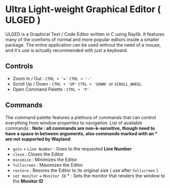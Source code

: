 # Ultra Light-weight Graphical Editor ( ULGED ) 
ULGED is a Graphical Text / Code Editor written in C using Raylib. It features many of the comforts of normal and more popular editors
inside a smaller package. The entire application can be used without the need of a mouse, and it's use is actually recommended with just
a keyboard. 

## Controls
- Zoom In / Out : ```CTRL + '='``` ```CTRL + '-'```
- Scroll Up / Down : ```CTRL + 'UP'``` ```CTRL + 'DOWN'``` or ```SCROLL_WHEEL``` 
- Open Command Palette : ```CTRL + 'P'``` 

## Commands
The command palette features a plethura of commands that can control everything from window properties to navigation. List of available commands : **Note : all commands are non-k-sensitive, though need to have a space in between arguments, also commands marked with an * are not supported by Wayland**
- ```goto``` + ``` Line Number ``` : Goes to the requested **Line Number**
- ```close``` : Closes the Editor
- ```minimize``` : Minimizes the Editor
- ```fullscreen``` : Maximizes the Editor
- ```restore``` : Resores the Editor to its original size ( use after ```fullscreen``` )
- ```set monitor``` + ``` Monitor ID ``` * : Sets the monitor that renders the window to the **Monitor ID** 
